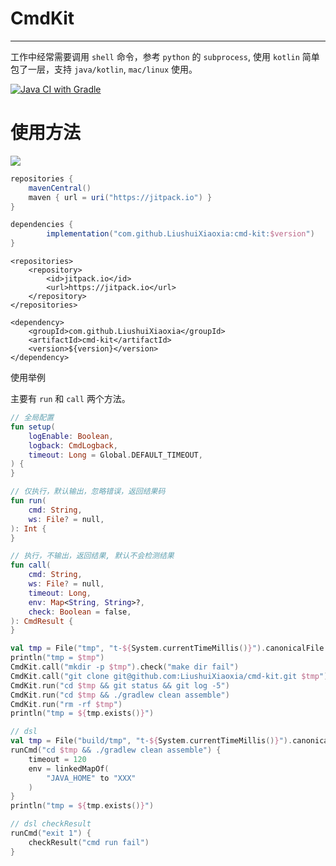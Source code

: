# CmdKit

---

工作中经常需要调用 `shell` 命令，参考 `python` 的 `subprocess`, 使用 `kotlin` 简单包了一层，支持 `java/kotlin`, `mac/linux` 使用。

[![Java CI with Gradle](https://github.com/LiushuiXiaoxia/cmd-kit/actions/workflows/gradle.yml/badge.svg)](https://github.com/LiushuiXiaoxia/cmd-kit/actions/workflows/gradle.yml)

# 使用方法

[![](https://jitpack.io/v/LiushuiXiaoxia/cmd-kit.svg)](https://jitpack.io/#LiushuiXiaoxia/cmd-kit)

```gradle
repositories {
    mavenCentral()
    maven { url = uri("https://jitpack.io") }
}

dependencies {
        implementation("com.github.LiushuiXiaoxia:cmd-kit:$version")
}
```

```angular2html
<repositories>
    <repository>
        <id>jitpack.io</id>
        <url>https://jitpack.io</url>
    </repository>
</repositories>

<dependency>
    <groupId>com.github.LiushuiXiaoxia</groupId>
    <artifactId>cmd-kit</artifactId>
    <version>${version}</version>
</dependency>
```

使用举例

主要有 `run` 和 `call` 两个方法。

```kotlin
// 全局配置
fun setup(
    logEnable: Boolean,
    logback: CmdLogback,
    timeout: Long = Global.DEFAULT_TIMEOUT,
) {
}

// 仅执行，默认输出，忽略错误，返回结果码
fun run(
    cmd: String,
    ws: File? = null,
): Int {
}

// 执行，不输出，返回结果, 默认不会检测结果
fun call(
    cmd: String,
    ws: File? = null,
    timeout: Long,
    env: Map<String, String>?,
    check: Boolean = false,
): CmdResult {
}
```

```kotlin
val tmp = File("tmp", "t-${System.currentTimeMillis()}").canonicalFile
println("tmp = $tmp")
CmdKit.call("mkdir -p $tmp").check("make dir fail")
CmdKit.call("git clone git@github.com:LiushuiXiaoxia/cmd-kit.git $tmp").check("git check failed")
CmdKit.run("cd $tmp && git status && git log -5")
CmdKit.run("cd $tmp && ./gradlew clean assemble")
CmdKit.run("rm -rf $tmp")
println("tmp = ${tmp.exists()}")

// dsl
val tmp = File("build/tmp", "t-${System.currentTimeMillis()}").canonicalFile
runCmd("cd $tmp && ./gradlew clean assemble") {
    timeout = 120
    env = linkedMapOf(
        "JAVA_HOME" to "XXX"
    )
}
println("tmp = ${tmp.exists()}")

// dsl checkResult
runCmd("exit 1") {
    checkResult("cmd run fail")
}
```
